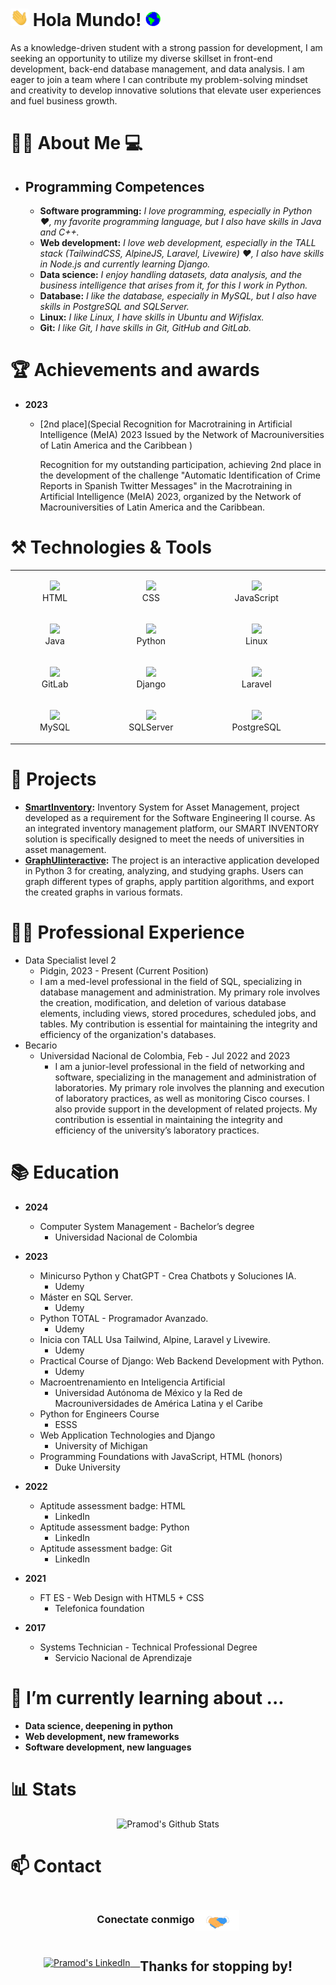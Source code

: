 # <img src="https://github.com/Werffios/NicolasSuarez/blob/109b2341f88f0ae92b137f9f5e5b636d28f8136d/Assets/Hi.gif" width="29px"> Hola Mundo!&nbsp;<img src="https://github.com/Werffios/NicolasSuarez/blob/109b2341f88f0ae92b137f9f5e5b636d28f8136d/Assets/Earth.gif" width="24px">
As a knowledge-driven student with a strong passion for development, I am seeking an opportunity to utilize my diverse skillset in front-end development, back-end database management, and data analysis. I am eager to join a team where I can contribute my problem-solving mindset and creativity to develop innovative solutions that elevate user experiences and fuel business growth.
<br>

# 🙋‍♂️ About Me :computer:
- ## **Programming Competences**
  <img height="200" style="float: right; vertical-align: middle;" src="https://cdn.dribbble.com/users/2131993/screenshots/4948736/media/45dceb640723d72436c427add7966cf8.gif" alt=""/>

  - <b>Software programming:</b> <em> I love programming, especially in Python ❤️, my favorite programming language, but I also have skills in Java and C++. </em>
  - <b>Web development:</b> <em> I love web development, especially in the TALL stack (TailwindCSS, AlpineJS, Laravel, Livewire) ❤️, I also have skills in Node.js and currently learning Django. </em>
  - <b>Data science:</b> <em> I enjoy handling datasets, data analysis, and the business intelligence that arises from it, for this I work in Python. </em>
  - <b>Database:</b> <em> I like the database, especially in MySQL, but I also have skills in PostgreSQL and SQLServer. </em>
  - <b>Linux:</b> <em> I like Linux, I have skills in Ubuntu and Wifislax. </em>
  - <b>Git:</b> <em> I like Git, I have skills in Git, GitHub and GitLab. </em>

# 🏆 Achievements and awards

* **2023**
    * [2nd place](Special Recognition for Macrotraining in Artificial Intelligence (MeIA) 2023
      Issued by the Network of Macrouniversities of Latin America and the Caribbean )

      Recognition for my outstanding participation, achieving 2nd place in the development of the challenge "Automatic Identification of Crime Reports in Spanish Twitter Messages" in the Macrotraining in Artificial Intelligence (MeIA) 2023, organized by the Network of Macrouniversities of Latin America and the Caribbean.

# ⚒️ Technologies & Tools

|                                                                                                                         |                                                                                                                                               |                                                                                                                            |                                                                                                                                |
|:-----------------------------------------------------------------------------------------------------------------------:|:---------------------------------------------------------------------------------------------------------------------------------------------:|:--------------------------------------------------------------------------------------------------------------------------:|:------------------------------------------------------------------------------------------------------------------------------:|
|  <figure><img src="https://www.svgrepo.com/show/452228/html-5.svg" width="100"/><figcaption>HTML</figcaption></figure>  |              <figure><img src="https://www.svgrepo.com/show/452185/css-3.svg" width="100"/><figcaption>CSS</figcaption></figure>              |  <figure><img src="https://www.svgrepo.com/show/452045/js.svg" width="100"/><figcaption>JavaScript</figcaption></figure>   |       <figure><img src="https://www.svgrepo.com/show/373969/php2.svg" width="100"/><figcaption>PHP</figcaption></figure>       |
|   <figure><img src="https://www.svgrepo.com/show/452234/java.svg" width="100"/><figcaption>Java</figcaption></figure>   |            <figure><img src="https://www.svgrepo.com/show/374016/python.svg" width="100"/><figcaption>Python</figcaption></figure>            |   <figure><img src="https://www.svgrepo.com/show/448236/linux.svg" width="100"/><figcaption>Linux</figcaption></figure>    |    <figure><img src="https://www.svgrepo.com/show/448225/github.svg" width="100"/><figcaption>GitHub</figcaption></figure>     |
| <figure><img src="https://www.svgrepo.com/show/448226/gitlab.svg" width="100"/><figcaption>GitLab</figcaption></figure> |            <figure><img src="https://www.svgrepo.com/show/373554/django.svg" width="100"/><figcaption>Django</figcaption></figure>            | <figure><img src="https://www.svgrepo.com/show/353985/laravel.svg" width="100"/><figcaption>Laravel</figcaption></figure>  | <figure><img src="https://www.svgrepo.com/show/374118/tailwind.svg" width="100"/><figcaption>TailwindCSS</figcaption></figure> |
|  <figure><img src="https://www.svgrepo.com/show/373848/mysql.svg" width="100"/><figcaption>MySQL</figcaption></figure>  | <figure><img src="https://www.svgrepo.com/show/303229/microsoft-sql-server-logo.svg" width="100"/><figcaption>SQLServer</figcaption></figure> | <figure><img src="https://www.svgrepo.com/show/373965/pgsql.svg" width="100"/><figcaption>PostgreSQL</figcaption></figure> |                                                            <figure>                                                            |


# 📁 Projects

* **[SmartInventory](https://github.com/Werffios/SmartInventory):** Inventory System for Asset Management, project developed as a requirement for the Software Engineering II course. As an integrated inventory management platform, our SMART INVENTORY solution is specifically designed to meet the needs of universities in asset management.
* **[GraphUIinteractive](https://github.com/Werffios/GraphUIinteractive):** The project is an interactive application developed in Python 3 for creating, analyzing, and studying graphs. Users can graph different types of graphs, apply partition algorithms, and export the created graphs in various formats.

# 👨‍💻 Professional Experience

* Data Specialist level 2
    * Pidgin, 2023 - Present (Current Position)
    * I am a med-level professional in the field of SQL, specializing in database management and administration. My primary role involves the creation, modification, and deletion of various database elements, including views, stored procedures, scheduled jobs, and tables. My contribution is essential for maintaining the integrity and efficiency of the organization's databases.
* Becario
    * Universidad Nacional de Colombia, Feb - Jul 2022 and 2023
        * I am a junior-level professional in the field of networking and software, specializing in the management and administration of laboratories. My primary role involves the planning and execution of laboratory practices, as well as monitoring Cisco courses. I also provide support in the development of related projects. My contribution is essential in maintaining the integrity and efficiency of the university’s laboratory practices.


# 📚 Education

* **2024** 
    * Computer System Management - Bachelor’s degree
        * Universidad Nacional de Colombia

* **2023**
    * Minicurso Python y ChatGPT - Crea Chatbots y Soluciones IA.
        * Udemy
    * Máster en SQL Server.
        * Udemy
    * Python TOTAL - Programador Avanzado.
        * Udemy
    * Inicia con TALL Usa Tailwind, Alpine, Laravel y Livewire.
        * Udemy
    * Practical Course of Django: Web Backend Development with Python.
        * Udemy
    * Macroentrenamiento en Inteligencia Artificial
        * Universidad Autónoma de México y
          la Red de Macrouniversidades de América Latina
          y el Caribe
    * Python for Engineers Course
        * ESSS
    * Web Application Technologies and Django
        * University of Michigan
    * Programming Foundations with JavaScript, HTML (honors)
        * Duke University

* **2022**
    * Aptitude assessment badge: HTML
        * LinkedIn
    * Aptitude assessment badge: Python
        * LinkedIn
    * Aptitude assessment badge: Git
        * LinkedIn

* **2021**
    * FT ES - Web Design with HTML5 + CSS
        * Telefonica foundation

* **2017**
    * Systems Technician - Technical Professional Degree
        * Servicio Nacional de Aprendizaje

# 🌱 I’m currently learning about ...
- **Data science, deepening in python**
- **Web development, new frameworks**
- **Software development, new languages**

# 📊 Stats
<div style="display: flex; justify-content: center; align-items: center;">
  <img src="https://github-readme-stats.vercel.app/api?username=werffios&&show_icons=true&theme=radical" alt="Pramod's Github Stats">
</div>

# 📫 Contact

<div style="display: flex; justify-content: center; align-items: center;">
  <h3>Conectate conmigo<img style="vertical-align: middle;" src="https://github.com/Werffios/NicolasSuarez/blob/109b2341f88f0ae92b137f9f5e5b636d28f8136d/Assets/Handshake.gif" height="33px" alt=""/></h3> 
</div>
<div style="display: flex; justify-content: center; align-items: center;">
	<a href="https://www.linkedin.com/in/nicolassuarezrodriguez/" target="blank">
		<img alt="Pramod's LinkedIn" width="50px" src="https://www.vectorlogo.zone/logos/linkedin/linkedin-icon.svg" />    
	</a>
		<h2> Thanks for stopping by! </h2>
	<br/>
</div>

<!-- <p align="center"><img alt="Profile Hits" src="https://hits.seeyoufarm.com/api/count/incr/badge.svg?url=https%3A%2F%2Fgithub.com%2Fwerffios%2F" /></p> -->
